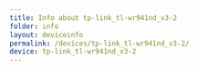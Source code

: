 ```yaml
---
title: Info about tp-link_tl-wr941nd_v3-2
folder: info
layout: deviceinfo
permalink: /devices/tp-link_tl-wr941nd_v3-2/
device: tp-link_tl-wr941nd_v3-2
---
```

